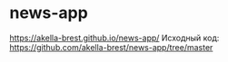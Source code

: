 # news-app
https://akella-brest.github.io/news-app/
Исходный код: https://github.com/akella-brest/news-app/tree/master
